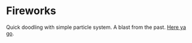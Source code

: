 # Fireworks

Quick doodling with simple particle system. A blast from the past. [Here ya go](https://jliuhtonen.github.io/fireworks/).
